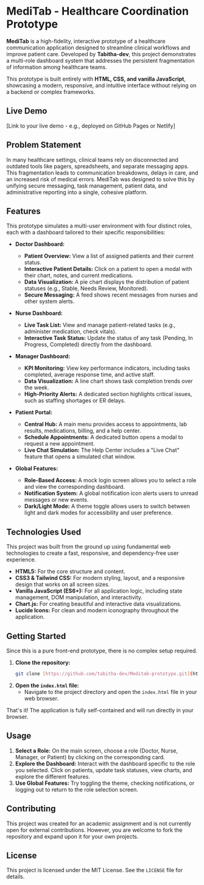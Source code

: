 # MediTab - Healthcare Coordination Prototype

**MediTab** is a high-fidelity, interactive prototype of a healthcare communication application designed to streamline clinical workflows and improve patient care. Developed by **Tabitha-dev**, this project demonstrates a multi-role dashboard system that addresses the persistent fragmentation of information among healthcare teams.

This prototype is built entirely with **HTML, CSS, and vanilla JavaScript**, showcasing a modern, responsive, and intuitive interface without relying on a backend or complex frameworks.

## Live Demo

[Link to your live demo - e.g., deployed on GitHub Pages or Netlify]

## Problem Statement

In many healthcare settings, clinical teams rely on disconnected and outdated tools like pagers, spreadsheets, and separate messaging apps. This fragmentation leads to communication breakdowns, delays in care, and an increased risk of medical errors. MediTab was designed to solve this by unifying secure messaging, task management, patient data, and administrative reporting into a single, cohesive platform.

## Features

This prototype simulates a multi-user environment with four distinct roles, each with a dashboard tailored to their specific responsibilities:

* **Doctor Dashboard:**
    * **Patient Overview:** View a list of assigned patients and their current status.
    * **Interactive Patient Details:** Click on a patient to open a modal with their chart, notes, and current medications.
    * **Data Visualization:** A pie chart displays the distribution of patient statuses (e.g., Stable, Needs Review, Monitored).
    * **Secure Messaging:** A feed shows recent messages from nurses and other system alerts.

* **Nurse Dashboard:**
    * **Live Task List:** View and manage patient-related tasks (e.g., administer medication, check vitals).
    * **Interactive Task Status:** Update the status of any task (Pending, In Progress, Completed) directly from the dashboard.

* **Manager Dashboard:**
    * **KPI Monitoring:** View key performance indicators, including tasks completed, average response time, and active staff.
    * **Data Visualization:** A line chart shows task completion trends over the week.
    * **High-Priority Alerts:** A dedicated section highlights critical issues, such as staffing shortages or ER delays.

* **Patient Portal:**
    * **Central Hub:** A main menu provides access to appointments, lab results, medications, billing, and a help center.
    * **Schedule Appointments:** A dedicated button opens a modal to request a new appointment.
    * **Live Chat Simulation:** The Help Center includes a "Live Chat" feature that opens a simulated chat window.

* **Global Features:**
    * **Role-Based Access:** A mock login screen allows you to select a role and view the corresponding dashboard.
    * **Notification System:** A global notification icon alerts users to unread messages or new events.
    * **Dark/Light Mode:** A theme toggle allows users to switch between light and dark modes for accessibility and user preference.

## Technologies Used

This project was built from the ground up using fundamental web technologies to create a fast, responsive, and dependency-free user experience.

* **HTML5:** For the core structure and content.
* **CSS3 & Tailwind CSS:** For modern styling, layout, and a responsive design that works on all screen sizes.
* **Vanilla JavaScript (ES6+):** For all application logic, including state management, DOM manipulation, and interactivity.
* **Chart.js:** For creating beautiful and interactive data visualizations.
* **Lucide Icons:** For clean and modern iconography throughout the application.

## Getting Started

Since this is a pure front-end prototype, there is no complex setup required.

1.  **Clone the repository:**
    ```bash
    git clone [https://github.com/tabitha-dev/Meditab-prototype.git](https://github.com/tabitha-dev/Meditab-prototype.git)
    ```
2.  **Open the `index.html` file:**
    * Navigate to the project directory and open the `index.html` file in your web browser.

That's it! The application is fully self-contained and will run directly in your browser.

## Usage

1.  **Select a Role:** On the main screen, choose a role (Doctor, Nurse, Manager, or Patient) by clicking on the corresponding card.
2.  **Explore the Dashboard:** Interact with the dashboard specific to the role you selected. Click on patients, update task statuses, view charts, and explore the different features.
3.  **Use Global Features:** Try toggling the theme, checking notifications, or logging out to return to the role selection screen.

## Contributing

This project was created for an academic assignment and is not currently open for external contributions. However, you are welcome to fork the repository and expand upon it for your own projects.

## License

This project is licensed under the MIT License. See the `LICENSE` file for details.
